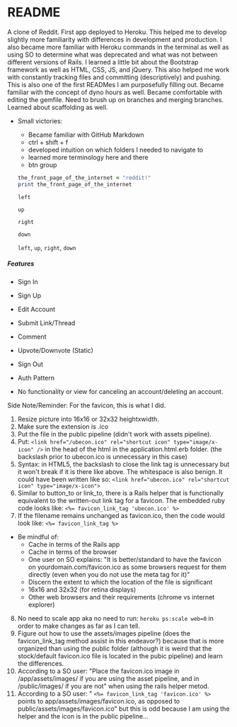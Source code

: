 # README

A clone of Reddit. First app deployed to Heroku. This helped me to develop slightly more familiarity with differences in development and production. I also became more familiar with Heroku commands in the terminal as well as using SO to determine what was deprecated and what was not between different versions of Rails. I learned a little bit about the Bootstrap framework as well as HTML, CSS, JS, and jQuery. This also helped me work with constantly tracking files and committing (descriptively) and pushing. This is also one of the first READMes I am purposefully filling out. Became familiar with the concept of dyno hours as well. Became comfortable with editing the gemfile. Need to brush up on branches and merging branches. Learned about scaffolding as well.

* Small victories:
  - Became familiar with GitHub Markdown
  - ctrl + shift + f
  - developed intuition on which folders I needed to navigate to
  - learned more terminology here and there
  - btn group

  ```ruby
  the_front_page_of_the_internet = "reddit!"
  print the_front_page_of_the_internet
  ```

  ```
  left
  ```
  ```
  up
  ```
  ```
  right
  ```
  ```
  down
  ```

  `left`, `up`, `right`, `down`

##### Features
* Sign In
* Sign Up
* Edit Account
* Submit Link/Thread
* Comment
* Upvote/Downvote (Static)
* Sign Out
* Auth Pattern

* No functionality or view for canceling an account/deleting an account.


Side Note/Reminder: For the favicon, this is what I did.
1) Resize picture into 16x16 or 32x32 heightxwidth.
2) Make sure the extension is .ico
3) Put the file in the public pipeline (didn't work with assets pipeline).
4) Put: `<link href="/ubecon.ico" rel="shortcut icon" type="image/x-icon" />` in the head of the html in the application.html.erb folder. (the backslash prior to ubecon.ico is unnecessary in this case)
5) Syntax: in HTML5, the backslash to close the link tag is unnecessary but it won't break if it is there like above. The whitespace is also benign. It could have been written like so: `<link href="ubecon.ico" rel="shortcut icon" type="image/x-icon">`
6) Similar to button_to or link_to, there is a Rails helper that is functionally equivalent to the written-out link tag for a favicon. The embedded ruby code looks like: `<%= favicon_link_tag 'ubecon.ico' %>`
7) If the filename remains unchanged as favicon.ico, then the code would look like: `<%= favicon_link_tag %>`
  - Be mindful of:
    - Cache in terms of the Rails app
    - Cache in terms of the browser
    - One user on SO explains: "It is better/standard to have the favicon on yourdomain.com/favicon.ico as some browsers request for them directly (even when you do not use the meta tag for it)"
    - Discern the extent to which the location of the file is significant
    - 16x16 and 32x32 (for retina displays)
    - Other web browsers and their requirements (chrome vs internet explorer)
8) No need to scale app aka no need to run: `heroku ps:scale web=0` in order to make changes as far as I can tell.
9) Figure out how to use the assets/images pipeline (does the favicon_link_tag method assist in this endeavor?) because that is more organized than using the public folder (although it is weird that the stock/default favicon.ico file is located in the pubic pipeline) and learn the differences.
10) According to a SO user: "Place the favicon.ico image in /app/assets/images/ if you are using the asset pipeline, and in /public/images/ if you are not" when using the rails helper metod.
11) According to a SO user: " `<%= favicon_link_tag 'favicon.ico' %>` points to app/assets/images/favicon.ico, as opposed to public/assets/images/favicon.ico" but this is odd because I am using the helper and the icon is in the public pipeline...
